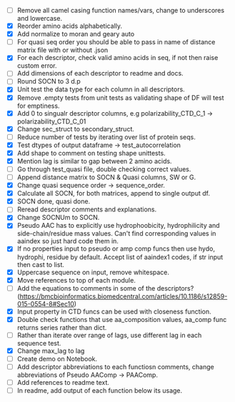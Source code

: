 - [ ] Remove all camel casing function names/vars, change to underscores and lowercase.
- [X] Reorder amino acids alphabetically.
- [X] Add normalize to moran and geary auto
- [ ] For quasi seq order you should be able to pass in name of distance matrix file with or without .json
- [X] For each descriptor, check valid amino acids in seq, if not then raise custom error.
- [ ] Add dimensions of each descriptor to readme and docs.
- [ ] Round SOCN to 3 d.p
- [X] Unit test the data type for each column in all descriptors.
- [X] Remove .empty tests from unit tests as validating shape of DF will test for emptiness.
- [X] Add 0 to singualr descriptor columns, e.g polarizability_CTD_C_1 -> polarizability_CTD_C_01 
- [X] Change sec_struct to secondary_struct.
- [ ] Reduce number of tests by iterating over list of protein seqs.
- [X] Test dtypes of output dataframe -> test_autocorrelation 
- [X] Add shape to comment on testing shape unittests.
- [X] Mention lag is similar to gap between 2 amino acids.
- [ ] Go through test_quasi file, double checking correct values.
- [ ] Append distance matrix to SOCN & Quasi columns, SW or G.
- [X] Change quasi sequence order -> sequence_order.
- [X] Calculate all SOCN, for both matrices, append to single output df.
- [X] SOCN done, quasi done.
- [ ] Reread descriptor comments and explanations.
- [X] Change SOCNUm to SOCN.
- [X] Pseudo AAC has to explicitly use hydrophoobicity, hydrophilicity and side-chain/residue mass values. Can't find corresponding values in aaindex so just hard code them in.
- [X] If no properties input to pseudo or amp comp funcs then use hydo, hydrophi, residue by default. Accept list of aaindex1 codes, if str input then cast to list.
- [X] Uppercase sequence on input, remove whitespace. 
- [X] Move references to top of each module.
- [ ] Add the equations to comments in some of the descriptors? (https://bmcbioinformatics.biomedcentral.com/articles/10.1186/s12859-015-0554-8#Sec10)
- [X] Input property in CTD funcs can be used with closeness function.
- [X] Double check functions that use aa_composition values, aa_comp func returns series rather than dict.
- [ ] Rather than iterate over range of lags, use different lag in each sequence test.
- [X] Change max_lag to lag 
- [ ] Create demo on Notebook.
- [ ] Add descriptor abbreviations to each functiosn comments, change abbreviations of Pseudo AAComp -> PAAComp.
- [ ] Add references to readme text.
- [ ] In readme, add output of each function below its usage.